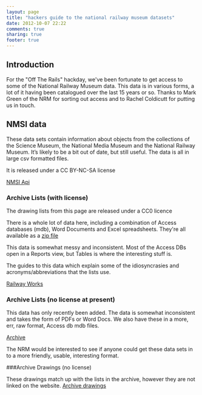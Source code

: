 ```yaml
---
layout: page
title: "hackers guide to the national railway museum datasets"
date: 2012-10-07 22:22
comments: true
sharing: true
footer: true
---
```


## Introduction

For the "Off The Rails" hackday, we've been fortunate to get access to some of the National Railway Museum data. This data is in various forms, a lot of it having been catalogued over the last 15 years or so. Thanks to Mark Green of the NRM for sorting out access and to Rachel Coldicutt for putting us in touch.

## NMSI data

These data sets contain information about objects from the collections of the Science Museum, the National Media Museum and the National Railway Museum. It’s likely to be a bit out of date, but still useful. The data is all in large csv formatted files.

It is released under a CC BY-NC-SA license

[NMSI Api](http://api.sciencemuseum.org.uk/documentation/collections/)

### Archive Lists (with license) 

The drawing lists from this page are released under a CC0 licence 


There is a whole lot of data here, including a combination of Access databases (mdb), Word Documents and Excel spreadsheets. They're all available as a [zip file](http://nrm.org.uk/survey/nrm_railwaycodrawinglists.zip)

This data is somewhat messy and inconsistent. Most of the Access DBs open in a Reports view, but Tables is where the interesting stuff is. 

The guides to this data which explain some of the idiosyncrasies and acronyms/abbreviations that the lists use. 

[Railway Works](http://www.nrm.org.uk/ResearchAndArchive/archiveandlibrarycollections/RailwayCoWorks.aspx)

### Archive Lists (no license at present)

This data has only recently been added. The data is somewhat inconsistent and takes the form of PDFs or Word Docs. We also have these in a more, err, raw format, Access db mdb files. 

[Archive](http://www.nrm.org.uk/ResearchAndArchive/archiveandlibrarycollections)

The NRM would be interested to see if anyone could get these data sets in to a more friendly, usable, interesting format.

###Archive Drawings (no license)

These drawings match up with the lists in the archive, however they are not linked on the website.
[Archive drawings](http://www.nrm.org.uk/ResearchAndArchive/drawings)
